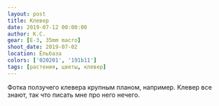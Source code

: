 ```yaml
---
layout: post
title: Клевер
date: 2019-07-12 00:00:00
author: К.С.
gear: [E-3, 35mm macro]
shoot_date: 2019-07-02
location: Ёльбаза
colors: ['020201', '191b11']
tags: [растения, цветы, клевер]
---
```

Фотка ползучего клевера крупным планом, например. Клевер все знают, так что писать мне про него нечего.

